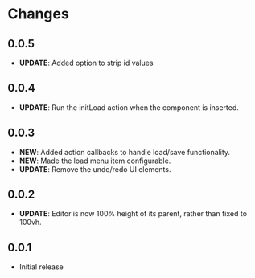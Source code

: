 # Changes

## 0.0.5

* **UPDATE**: Added option to strip id values

## 0.0.4

* **UPDATE**: Run the initLoad action when the component is inserted.

## 0.0.3

* **NEW**: Added action callbacks to handle load/save functionality.
* **NEW**: Made the load menu item configurable.
* **UPDATE**: Remove the undo/redo UI elements.

## 0.0.2

* **UPDATE**: Editor is now 100% height of its parent, rather than fixed to 100vh.

## 0.0.1

* Initial release
